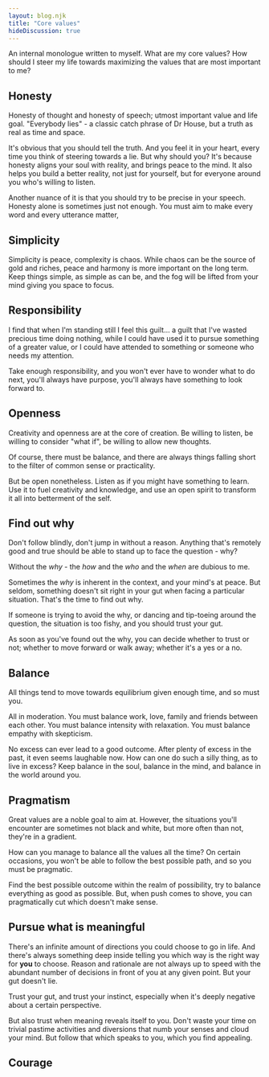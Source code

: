 ```yaml
---
layout: blog.njk
title: "Core values"
hideDiscussion: true
---
```


An internal monologue written to myself. What are my core values? How should I steer my life towards maximizing the values that are most important to me?

## Honesty

Honesty of thought and honesty of speech; utmost important value and life goal. "Everybody lies" - a classic catch phrase of Dr House, but a truth as real as time and space.

It's obvious that you should tell the truth. And you feel it in your heart, every time you think of steering towards a lie. But why should you? It's because honesty aligns your soul with reality, and brings peace to the mind. It also helps you build a better reality, not just for yourself, but for everyone around you who's willing to listen.

Another nuance of it is that you should try to be precise in your speech. Honesty alone is sometimes just not enough. You must aim to make every word and every utterance matter,

## Simplicity

Simplicity is peace, complexity is chaos. While chaos can be the source of gold and riches, peace and harmony is more important on the long term. Keep things simple, as simple as can be, and the fog will be lifted from your mind giving you space to focus.

## Responsibility

I find that when I'm standing still I feel this guilt... a guilt that I've wasted precious time doing nothing, while I could have used it to pursue something of a greater value, or I could have attended to something or someone who needs my attention.

Take enough responsibility, and you won't ever have to wonder what to do next, you'll always have purpose, you'll always have something to look forward to.

## Openness

Creativity and openness are at the core of creation. Be willing to listen, be willing to consider "what if", be willing to allow new thoughts.

Of course, there must be balance, and there are always things falling short to the filter of common sense or practicality.

But be open nonetheless. Listen as if you might have something to learn. Use it to fuel creativity and knowledge, and use an open spirit to transform it all into betterment of the self.

## Find out why

Don't follow blindly, don't jump in without a reason. Anything that's remotely good and true should be able to stand up to face the question - why?

Without the _why_ - the _how_ and the _who_ and the _when_ are dubious to me.

Sometimes the _why_ is inherent in the context, and your mind's at peace. But seldom, something doesn't sit right in your gut when facing a particular situation. That's the time to find out why.

If someone is trying to avoid the why, or dancing and tip-toeing around the question, the situation is too fishy, and you should trust your gut.

As soon as you've found out the why, you can decide whether to trust or not; whether to move forward or walk away; whether it's a yes or a no.

## Balance

All things tend to move towards equilibrium given enough time, and so must you.

All in moderation. You must balance work, love, family and friends between each other. You must balance intensity with relaxation. You must balance empathy with skepticism.

No excess can ever lead to a good outcome. After plenty of excess in the past, it even seems laughable now. How can one do such a silly thing, as to live in excess? Keep balance in the soul, balance in the mind, and balance in the world around you.

## Pragmatism

Great values are a noble goal to aim at. However, the situations you'll encounter are sometimes not black and white, but more often than not, they're in a gradient.

How can you manage to balance all the values all the time? On certain occasions, you won't be able to follow the best possible path, and so you must be pragmatic.

Find the best possible outcome within the realm of possibility, try to balance everything as good as possible. But, when push comes to shove, you can pragmatically cut which doesn't make sense.

## Pursue what is meaningful

There's an infinite amount of directions you could choose to go in life. And there's always something deep inside telling you which way is the right way for **you** to choose. Reason and rationale are not always up to speed with the abundant number of decisions in front of you at any given point. But your gut doesn't lie.

Trust your gut, and trust your instinct, especially when it's deeply negative about a certain perspective.

But also trust when meaning reveals itself to you. Don't waste your time on trivial pastime activities and diversions that numb your senses and cloud your mind. But follow that which speaks to you, which you find appealing.

## Courage
